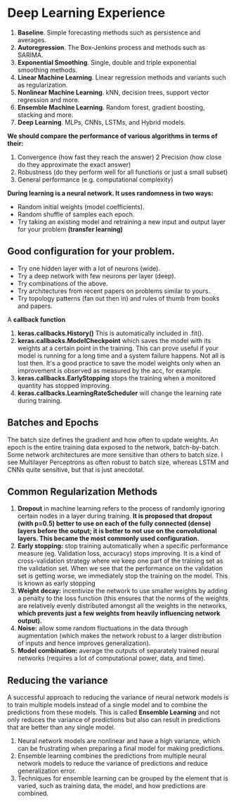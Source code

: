# Deep Learning Experience

1. **Baseline**. Simple forecasting methods such as persistence and averages.
2. **Autoregression**. The Box-Jenkins process and methods such as SARIMA.
3. **Exponential Smoothing**. Single, double and triple exponential smoothing methods.
4. **Linear Machine Learning**. Linear regression methods and variants such as regularization.
5. **Nonlinear Machine Learning**. kNN, decision trees, support vector regression and
more.
6. **Ensemble Machine Learning**. Random forest, gradient boosting, stacking and more.
7. **Deep Learning**. MLPs, CNNs, LSTMs, and Hybrid models.

**We should compare the performance of various algorithms in terms of their:**
1. Convergence (how fast they reach the answer)
2 Precision (how close do they approximate the exact answer)
3. Robustness (do they perform well for all functions or just a small subset)
4. General performance (e.g. computational complexity)

**During learning is a neural network. It uses randomness in two ways:**

* Random initial weights (model coefficients).
* Random shuffle of samples each epoch.
* Try taking an existing model and retraining a new input and output layer for your problem **(transfer learning)**

## Good configuration for your problem.

* Try one hidden layer with a lot of neurons (wide).
* Try a deep network with few neurons per layer (deep).
* Try combinations of the above.
* Try architectures from recent papers on problems similar to yours.
* Try topology patterns (fan out then in) and rules of thumb from books and papers.

A **callback function** 
1. **keras.callbacks.History()** This is automatically included in .fit().
2. **keras.callbacks.ModelCheckpoint** which saves the model with its weights at a certain point in the training. This can prove useful if your model is running for a long time and a system failure happens. Not all is lost then. It's a good practice to save the model weights only when an improvement is observed as measured by the acc, for example.
3. **keras.callbacks.EarlyStopping** stops the training when a monitored quantity has stopped improving.
4. **keras.callbacks.LearningRateScheduler** will change the learning rate during training.


## Batches and Epochs
The batch size defines the gradient and how often to update weights. An epoch is the entire training data exposed to the network, batch-by-batch.
Some network architectures are more sensitive than others to batch size. I see Multilayer Perceptrons as often robust to batch size, whereas LSTM and CNNs quite sensitive, but that is just anecdotal.
## Common Regularization Methods
1. **Dropout** in machine learning refers to the process of randomly ignoring certain nodes in a layer during training.
 **It is proposed that dropout (with p=0.5) better to use on each of the fully connected (dense) layers before the output; it is better to not use on the convolutional layers. This became the most commonly used configuration.**
3. **Early stopping:** stop training automatically when a specific performance measure (eg. Validation loss, accuracy) stops improving. It is a kind of cross-validation strategy where we keep one part of the training set as the validation set. When we see that the performance on the validation set is getting worse, we immediately stop the training on the model. This is known as early stopping
4. **Weight decay:** incentivize the network to use smaller weights by adding a penalty to the loss function (this ensures that the norms of the weights are relatively evenly distributed amongst all the weights in the networks, **which prevents just a few weights from heavily influencing network output).**
5. **Noise:** allow some random fluctuations in the data through augmentation (which makes the network robust to a larger distribution of inputs and hence improves generalization).
6. **Model combination:** average the outputs of separately trained neural networks (requires a lot of computational power, data, and time).

## Reducing the variance
A successful approach to reducing the variance of neural network models is to train multiple models instead of a single model and to combine the predictions from these models. This is called **Ensemble Learning** and not only reduces the variance of predictions but also can result in predictions that are better than any single model.
1. Neural network models are nonlinear and have a high variance, which can be frustrating when preparing a final model for making predictions.
2. Ensemble learning combines the predictions from multiple neural network models to reduce the variance of predictions and reduce generalization error.
3. Techniques for ensemble learning can be grouped by the element that is varied, such as training data, the model, and how predictions are combined.
